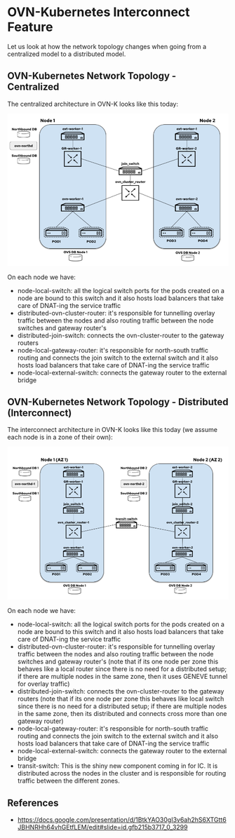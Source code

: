 # OVN-Kubernetes Interconnect Feature

Let us look at how the network topology changes when going from a centralized model to a distributed model.

## OVN-Kubernetes Network Topology - Centralized

The centralized architecture in OVN-K looks like this today:

![picture alt](centralized-network-topology.png "OVN-K network topology in centralized model")

On each node we have:

* node-local-switch: all the logical switch ports for the pods created on a node are bound to this switch and it also hosts load balancers that take care of DNAT-ing the service traffic
* distributed-ovn-cluster-router: it's responsible for tunnelling overlay traffic between the nodes and also routing traffic between the node switches and gateway router's
* distributed-join-switch: connects the ovn-cluster-router to the gateway routers
* node-local-gateway-router: it's responsible for north-south traffic routing and connects the join switch to the external switch and it also hosts load balancers that take care of DNAT-ing the service traffic
* node-local-external-switch: connects the gateway router to the external bridge

## OVN-Kubernetes Network Topology - Distributed (Interconnect)

The interconnect architecture in OVN-K looks like this today (we assume each node is in a zone of their own):

![picture alt](distributed-network-topology.png "OVN-K network topology in distributed model")

On each node we have:

* node-local-switch: all the logical switch ports for the pods created on a node are bound to this switch and it also hosts load balancers that take care of DNAT-ing the service traffic
* distributed-ovn-cluster-router: it's responsible for tunnelling overlay traffic between the nodes and also routing traffic between the node switches and gateway router's (note that if its one node per zone this behaves like a local router since there is no need for a distributed setup; if there are multiple nodes in the same zone, then it uses GENEVE tunnel for overlay traffic)
* distributed-join-switch: connects the ovn-cluster-router to the gateway routers (note that if its one node per zone this behaves like local switch since there is no need for a distributed setup; if there are multiple nodes in the same zone, then its distributed and connects cross more than one gateway router)
* node-local-gateway-router: it's responsible for north-south traffic routing and connects the join switch to the external switch and it also hosts load balancers that take care of DNAT-ing the service traffic
* node-local-external-switch: connects the gateway router to the external bridge
* transit-switch: This is the shiny new component coming in for IC. It is distributed across the nodes in the cluster and is responsible for routing traffic between the different zones.

## References

* https://docs.google.com/presentation/d/1BtkYAO30gI3v6ah2hS6XTGtt6JBHNRHh64vhGEtfLEM/edit#slide=id.gfb215b3717_0_3299

